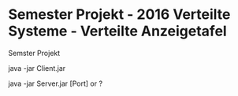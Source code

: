 # Semester Projekt - 2016 Verteilte Systeme - Verteilte Anzeigetafel

Semster Projekt 


java -jar Client.jar

java -jar Server.jar [Port] or ?


